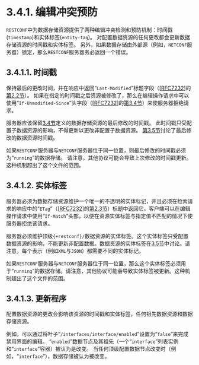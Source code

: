 # 3.4.1. 编辑冲突预防

`RESTCONF`中为数据存储资源提供了两种编辑冲突检测和预防机制：时间戳(`timestamp`)和实体标签(`entity-tag`)。 对配置数据资源的任何更改都会更新数据存储资源的时间戳和实体标签。 另外，如果数据存储由外部源（例如，`NETCONF`服务器）锁定，那么`RESTCONF`服务器务必返回一个错误。

## 3.4.1.1. 时间戳

保持最后的更改时间，并在响应中返回“`Last-Modified`”标题字段（[[RFC7232](https://tools.ietf.org/html/rfc7232)]的[第2.2节](https://tools.ietf.org/html/rfc7232#section-2.2)）。 如果在指定的时间戳之后资源被修改了，那么在编辑操作请求中可以使用“`If-Unmodified-Since`”头字段（[[RFC7232](https://tools.ietf.org/html/rfc7232)]的[第3.4节](https://tools.ietf.org/html/rfc7232#section-3.4)）来使服务器拒绝请求。

服务器应该保留[3.4节](3.4.md)定义的数据存储资源的最后修改的时间戳。 此时间戳只受配置子数据资源的影响，不得更新以更改非配置子数据资源。 [第3.5节](3.5.md)讨论了最后修改的数据资源时间戳。

如果`RESTCONF`服务器与`NETCONF`服务器位于同一位置，则最后修改的时间戳必须为“`running`”的数据存储。 请注意，其他协议可能会导致上次修改的时间戳更新。 这种机制超出了这个文件的范围。

## 3.4.1.2. 实体标签

服务器必须为数据存储资源维护一个唯一的不透明的实体标记，并且必须在检索请求的响应中的“`ETag`”（[[RFC7232](https://tools.ietf.org/html/rfc7232)]的[第2.3节](https://tools.ietf.org/html/rfc7232#section-2.3)）标题中返回它。客户端可以在编辑操作请求中使用“`If-Match`”头部，以便在资源实体标签与指定值不匹配的情况下使服务器拒绝该请求。

服务器必须维护顶级`{+restconf}/`数据资源的实体标签。这个实体标签只受配置数据资源的影响，不能更新非配置数据。数据资源的实体标签在[3.5节](3.5.md)中讨论。请注意，每个表示（例如`XML`与`JSON`）都需要不同的实体标记。

如果`RESTCONF`服务器与`NETCONF`服务器位于同一位置，那么这个实体标签必须用于“`running`”的数据存储。请注意，其他协议可能会导致实体标签被更新。这种机制超出了这个文件的范围。

## 3.4.1.3. 更新程序

配置数据资源的更改会影响该资源的时间戳和实体标签，任何祖先数据资源和数据存储资源。

例如，可以通过将叶子“`/interfaces/interface/enabled`”设置为“`false`”来完成禁用界面的编辑。 “`enabled`”数据节点及其祖先（一个“`interface`”列表实例和“`interface`”容器）被认为是改变。 当任何顶级配置数据节点改变时（例如，“`interface`”），数据存储被认为被改变。
